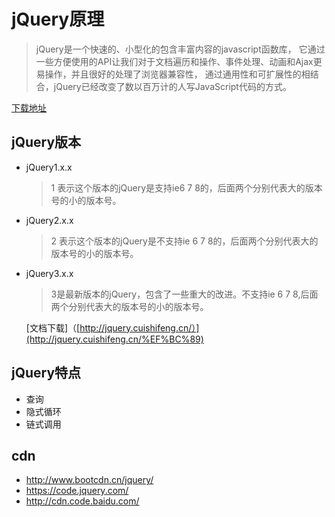 # jQuery原理

> jQuery是一个快速的、小型化的包含丰富内容的javascript函数库， 它通过一些方便使用的API让我们对于文档遍历和操作、事件处理、动画和Ajax更易操作，并且很好的处理了浏览器兼容性， 通过通用性和可扩展性的相结合，jQuery已经改变了数以百万计的人写JavaScript代码的方式。

[下载地址](http://jquery.com/download/)

## jQuery版本

- jQuery1.x.x

  > 1 表示这个版本的jQuery是支持ie6 7 8的，后面两个分别代表大的版本号的小的版本号。

- jQuery2.x.x

  > 2 表示这个版本的jQuery是不支持ie 6 7 8的，后面两个分别代表大的版本号的小的版本号。

- jQuery3.x.x

  > 3是最新版本的jQuery，包含了一些重大的改进。不支持ie 6 7 8,后面两个分别代表大的版本号的小的版本号。

  [文档下载]（[http://jquery.cuishifeng.cn/）](http://jquery.cuishifeng.cn/%EF%BC%89)

## jQuery特点

- 查询
- 隐式循环
- 链式调用

## cdn

- <http://www.bootcdn.cn/jquery/>
- <https://code.jquery.com/>
- <http://cdn.code.baidu.com/>
